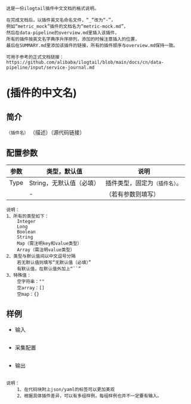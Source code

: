 ```
这是一份ilogtail插件中文文档的格式说明。

在完成文档后，以插件英文名命名文件，“_”改为“-”，
例如“metric_mock”插件的文档名为“metric-mock.md”，
然后在data-pipeline的overview.md里插入该插件，
所有的插件按英文名字典序升序排列，添加的时候注意插入的位置，
最后在SUMMARY.md里添加该插件的链接，所有的插件顺序与overview.md保持一致。

可用于参考的正式文档链接：
https://github.com/alibaba/ilogtail/blob/main/docs/cn/data-pipeline/input/service-journal.md
```
# (插件的中文名)

## 简介
`（插件名）` （描述）（源代码链接）


## 配置参数
| 参数 | 类型，默认值 | 说明 |
| - | - | - |
| Type | String，无默认值（必填） | 插件类型，固定为`（插件名）`。 |
|  | - | （若有参数则填写） |

```
说明：
1、所有的类型如下：
    Integer
    Long
    Boolean
    String
    Map（需注明key和value类型）
    Array（需注明value类型）
2、类型与默认值间以中文逗号分隔
    若无默认值则填写“无默认值（必填）”
    有默认值，在默认值外加上“``”
3、特殊值：
    空字符串：""
    空array：[]
    空map：{}
```

## 样例

* 输入
```
```

* 采集配置
```yaml
```

* 输出
```json
```

```
说明：
    1、在代码块附上json/yaml的标签可以更加美观
    2、根据具体插件差异，可以有多组样例，每组样例也并不一定要有输入。
```